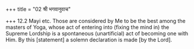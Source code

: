 +++
title = "02 श्री भगवानुवाच"

+++
12.2 Mayi etc. Those are considered by Me to be the best among the
masters of Yoga, whose act of entering into (fixing the mind in) the
Supreme Lordship is a spontaneous (unartificial) act of becoming one
with Him. By this \[statement\] a solemn declaration is made \[by the
Lord\].
